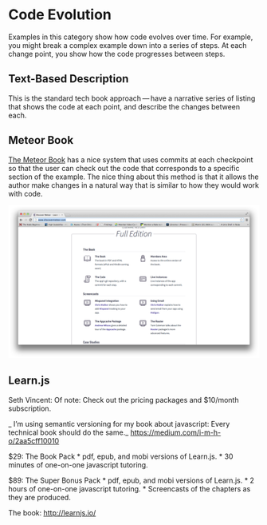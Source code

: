 Code Evolution
==============

Examples in this category show how code evolves over time. For example,
you might break a complex example down into a series of steps. At each
change point, you show how the code progresses between steps.

Text-Based Description
----------------------

This is the standard tech book approach — have a narrative series of
listing that shows the code at each point, and describe the changes
between each.

Meteor Book
-----------

[The Meteor Book](http://www.discovermeteor.com/) has a nice system that
uses commits at each checkpoint so that the user can check out the code
that corresponds to a specific section of the example. The nice thing
about this method is that it allows the author make changes in a natural
way that is similar to how they would work with code.

![meteor book](images/meteor_book.png)

Learn.js
--------

Seth Vincent: Of note: Check out the pricing packages and \$10/month
subscription.

\_ I’m using semantic versioning for my book about javascript: Every
technical book should do the same.\_
<https://medium.com/i-m-h-o/2aa5cff10010>

\$29: The Book Pack \* pdf, epub, and mobi versions of Learn.js. \* 30
minutes of one-on-one javascript tutoring.

\$89: The Super Bonus Pack \* pdf, epub, and mobi versions of Learn.js.
\* 2 hours of one-on-one javascript tutoring. \* Screencasts of the
chapters as they are produced.

The book: <http://learnjs.io/>
